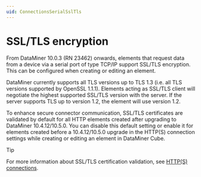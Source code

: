 ```yaml
---
uid: ConnectionsSerialSslTls
---
```


# SSL/TLS encryption

From DataMiner 10.0.3 (RN 23462) onwards, elements that request data from a device via a serial port of type TCP/IP support SSL/TLS encryption. This can be configured when creating or editing an element.

DataMiner currently supports all TLS versions up to TLS 1.3 (i.e. all TLS versions supported by OpenSSL 1.1.1). Elements acting as SSL/TLS client will negotiate the highest supported SSL/TLS version with the server. If the server supports TLS up to version 1.2, the element will use version 1.2.

To enhance secure connector communication, SSL/TLS certificates are validated by default for all HTTP elements created after upgrading to DataMiner 10.4.12/10.5.0<!--RN 40877-->. You can disable this default setting or enable it for elements created before a 10.4.12/10.5.0 upgrade in the HTTP(S) connection settings while creating or editing an element in DataMiner Cube.

> [!TIP]
> For more information about SSL/TLS certification validation, see [HTTP(S) connections](xref:HTTPS_Connection).
